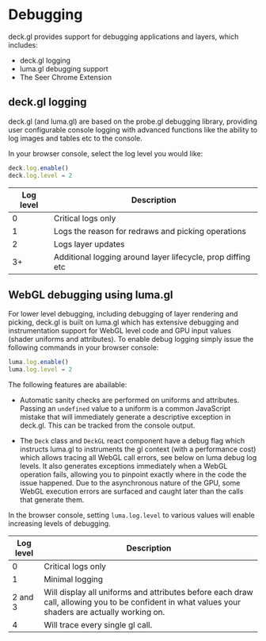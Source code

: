 # Debugging

deck.gl provides support for debugging applications and layers, which includes:

* deck.gl logging
* luma.gl debugging support
* The Seer Chrome Extension


## deck.gl logging

deck.gl (and luma.gl) are based on the probe.gl debugging library, providing user configurable console logging with advanced functions like the ability to log images and tables etc to the console.

In your browser console, select the log level you would like:

```js
deck.log.enable()
deck.log.level = 2
```

| Log level | Description |
| ---       | --- |
| 0         | Critical logs only |
| 1         | Logs the reason for redraws and picking operations |
| 2         | Logs layer updates |
| 3+        | Additional logging around layer lifecycle, prop diffing etc |


## WebGL debugging using luma.gl

For lower level debugging, including debugging of layer rendering and picking, deck.gl is built on luma.gl which has extensive debugging and instrumentation support for WebGL level code and GPU input values (shader uniforms and attributes). To enable debug logging simply issue the following commands in your browser console:

```js
luma.log.enable()
luma.log.level = 2
```

The following features are abailable:

* Automatic sanity checks are performed on uniforms and attributes. Passing an `undefined` value to a uniform is a common JavaScript mistake that will immediately generate a descriptive exception in deck.gl. This can be tracked from the console output.

* The `Deck` class and `DeckGL` react component have a debug flag which instructs luma.gl to instruments the gl context (with a performance cost) which allows tracing all WebGL call errors, see below on luma debug log levels. It also generates exceptions immediately when a WebGL operation fails, allowing you to pinpoint exactly where in the code the issue happened. Due to the asynchronous nature of the GPU, some WebGL execution errors are surfaced and caught later than the calls that generate them.

In the browser console, setting `luma.log.level` to various values will enable increasing levels of debugging.

| Log level | Description |
| ---       | --- |
| 0         | Critical logs only |
| 1         | Minimal logging    |
| 2 and 3   | Will display all uniforms and attributes before each draw call, allowing you to be confident in what values your shaders are actually working on. |
| 4         | Will trace every single gl call.
